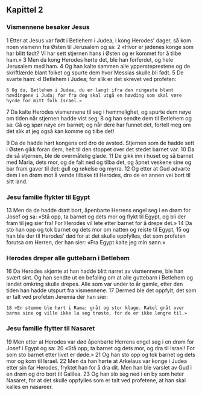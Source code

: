 ## Kapittel 2

### Vismennene besøker Jesus

1 Etter at Jesus var født i Betlehem i Judea, i kong Herodes' dager, så kom noen vismenn fra Østen til Jerusalem og sa:
2 «Hvor er jødenes konge som har blitt født? Vi har sett stjernen hans i Østen og er kommet for å tilbe ham.»
3 Men da kong Herodes hørte det, ble han forferdet, og hele Jerusalem med ham.
4 Og han kalte sammen alle yppersteprestene og de skriftlærde blant folket og spurte dem hvor Messias skulle bli født.
5 De svarte ham: «I Betlehem i Judea; for slik er det skrevet ved profeten:

    6 Og du, Betlehem i Judea, du er langt ifra den ringeste blant høvdingene i Juda; for fra deg skal utgå en høvding som skal være hyrde for mitt folk Israel.»

7 Da kalte Herodes vismennene til seg i hemmelighet, og spurte dem nøye om tiden når stjernen hadde vist seg;
8 og han sendte dem til Betlehem og sa: Gå og spør nøye om barnet; og når dere har funnet det, fortell meg om det slik at jeg også kan komme og tilbe det!

9 Da de hadde hørt kongens ord dro de avsted. Stjernen som de hadde sett i Østen gikk foran dem, helt til den stoppet over det stedet barnet var.
10 Da de så stjernen, ble de overmåtelig glade.
11 De gikk inn i huset og så barnet med Maria, dets mor, og de falt ned og tilba det, og åpnet veskene sine og bar fram gaver til det: gull og røkelse og myrra.
12 Og etter at Gud advarte dem i en drøm mot å vende tilbake til Herodes, dro de en annen vei bort til sitt land.

### Jesu familie flykter til Egypt

13 Men da de hadde dratt bort, åpenbarte Herrens engel seg i en drøm for Josef og sa: «Stå opp, ta barnet og dets mor og flykt til Egypt, og bli der fram til jeg sier fra! For Herodes vil lete etter barnet for å drepe det.»
14 Da sto han opp og tok barnet og dets mor om natten og reiste til Egypt,
15 og han ble der til Herodes' død for at det skulle oppfylles, det som profeten forutsa om Herren, der han sier: «Fra Egypt kalte jeg min sønn.»

### Herodes dreper alle guttebarn i Betlehem

16 Da Herodes skjønte at han hadde blitt narret av vismennene, ble han svært sint. Og han sendte ut en befaling om at alle guttebarn i Betlehem og landet omkring skulle drepes. Alle som var under to år gamle, etter den tiden han hadde utspurt fra vismennene.
17 Dermed ble det oppfylt, det som er talt ved profeten Jeremia der han sier:

    18 «En stemme ble hørt i Rama; gråt og stor klage. Rakel gråt over barna sine og ville ikke la seg trøste, for de er ikke lengre til.»

### Jesu familie flytter til Nasaret

19 Men etter at Herodes var død åpenbarte Herrens engel seg i en drøm for Josef i Egypt og sa:
20 «Stå opp, ta barnet og dets mor, og dra til Israel! For som sto barnet etter livet er døde.»
21 Og han sto opp og tok barnet og dets mor og kom til Israel.
22 Men da han hørte at Arkelaus var konge i Judea etter sin far Herodes, fryktet han for å dra dit. Men han ble varslet av Gud i en drøm og dro bort til Galilea.
23 Og han slo seg ned i en by som heter Nasaret, for at det skulle oppfylles som er talt ved profetene, at han skal kalles en nasareer.
